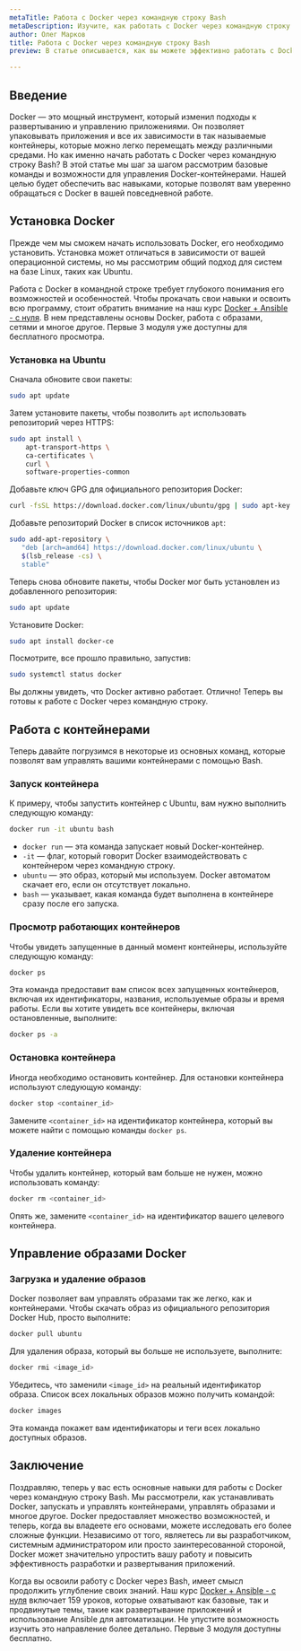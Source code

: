 ```yaml
---
metaTitle: Работа с Docker через командную строку Bash
metaDescription: Изучите, как работать с Docker через командную строку Bash - от установки и запуска контейнеров до управления ими и проверки состояния. Пошаговые инструкции помогут начать быстро и эффективно
author: Олег Марков
title: Работа с Docker через командную строку Bash
preview: В статье описывается, как вы можете эффективно работать с Docker через командную строку Bash. Шаг за шагом вы научитесь устанавливать, запускать и управлять контейнерами

---
```


## Введение

Docker — это мощный инструмент, который изменил подходы к развертыванию и управлению приложениями. Он позволяет упаковывать приложения и все их зависимости в так называемые контейнеры, которые можно легко перемещать между различными средами. Но как именно начать работать с Docker через командную строку Bash? В этой статье мы шаг за шагом рассмотрим базовые команды и возможности для управления Docker-контейнерами. Нашей целью будет обеспечить вас навыками, которые позволят вам уверенно обращаться с Docker в вашей повседневной работе.

## Установка Docker

Прежде чем мы сможем начать использовать Docker, его необходимо установить. Установка может отличаться в зависимости от вашей операционной системы, но мы рассмотрим общий подход для систем на базе Linux, таких как Ubuntu.

Работа с Docker в командной строке требует глубокого понимания его возможностей и особенностей. Чтобы прокачать свои навыки и освоить всю программу, стоит обратить внимание на наш курс [Docker + Ansible - с нуля](https://purpleschool.ru/course/docker). В нем представлены основы Docker, работа с образами, сетями и многое другое. Первые 3 модуля уже доступны для бесплатного просмотра.

### Установка на Ubuntu

Сначала обновите свои пакеты:

```bash
sudo apt update
```

Затем установите пакеты, чтобы позволить `apt` использовать репозиторий через HTTPS:

```bash
sudo apt install \
    apt-transport-https \
    ca-certificates \
    curl \
    software-properties-common
```

Добавьте ключ GPG для официального репозитория Docker:

```bash
curl -fsSL https://download.docker.com/linux/ubuntu/gpg | sudo apt-key add -
```

Добавьте репозиторий Docker в список источников `apt`:

```bash
sudo add-apt-repository \
   "deb [arch=amd64] https://download.docker.com/linux/ubuntu \
   $(lsb_release -cs) \
   stable"
```

Теперь снова обновите пакеты, чтобы Docker мог быть установлен из добавленного репозитория:

```bash
sudo apt update
```

Установите Docker:

```bash
sudo apt install docker-ce
```

Посмотрите, все прошло правильно, запустив:

```bash
sudo systemctl status docker
```

Вы должны увидеть, что Docker активно работает. Отлично! Теперь вы готовы к работе с Docker через командную строку.

## Работа с контейнерами

Теперь давайте погрузимся в некоторые из основных команд, которые позволят вам управлять вашими контейнерами с помощью Bash.

### Запуск контейнера

К примеру, чтобы запустить контейнер с Ubuntu, вам нужно выполнить следующую команду:

```bash
docker run -it ubuntu bash
```

- `docker run` — эта команда запускает новый Docker-контейнер.
- `-it` — флаг, который говорит Docker взаимодействовать с контейнером через командную строку.
- `ubuntu` — это образ, который мы используем. Docker автоматом скачает его, если он отсутствует локально.
- `bash` — указывает, какая команда будет выполнена в контейнере сразу после его запуска.

### Просмотр работающих контейнеров

Чтобы увидеть запущенные в данный момент контейнеры, используйте следующую команду:

```bash
docker ps
```

Эта команда предоставит вам список всех запущенных контейнеров, включая их идентификаторы, названия, используемые образы и время работы. Если вы хотите увидеть все контейнеры, включая остановленные, выполните:

```bash
docker ps -a
```

### Остановка контейнера

Иногда необходимо остановить контейнер. Для остановки контейнера используют следующую команду:

```bash
docker stop <container_id>
```

Замените `<container_id>` на идентификатор контейнера, который вы можете найти с помощью команды `docker ps`.

### Удаление контейнера

Чтобы удалить контейнер, который вам больше не нужен, можно использовать команду:

```bash
docker rm <container_id>
```

Опять же, замените `<container_id>` на идентификатор вашего целевого контейнера.

## Управление образами Docker

### Загрузка и удаление образов

Docker позволяет вам управлять образами так же легко, как и контейнерами. Чтобы скачать образ из официального репозитория Docker Hub, просто выполните:

```bash
docker pull ubuntu
```

Для удаления образа, который вы больше не используете, выполните:

```bash
docker rmi <image_id>
```

Убедитесь, что заменили `<image_id>` на реальный идентификатор образа. Список всех локальных образов можно получить командой:

```bash
docker images
```

Эта команда покажет вам идентификаторы и теги всех локально доступных образов.

## Заключение

Поздравляю, теперь у вас есть основные навыки для работы с Docker через командную строку Bash. Мы рассмотрели, как устанавливать Docker, запускать и управлять контейнерами, управлять образами и многое другое. Docker предоставляет множество возможностей, и теперь, когда вы владеете его основами, можете исследовать его более сложные функции. Независимо от того, являетесь ли вы разработчиком, системным администратором или просто заинтересованной стороной, Docker может значительно упростить вашу работу и повысить эффективность разработки и развертывания приложений.

Когда вы освоили работу с Docker через Bash, имеет смысл продолжить углубление своих знаний. Наш курс [Docker + Ansible - с нуля](https://purpleschool.ru/course/docker) включает 159 уроков, которые охватывают как базовые, так и продвинутые темы, такие как развертывание приложений и использование Ansible для автоматизации. Не упустите возможность изучить это направление более детально. Первые 3 модуля доступны бесплатно.
